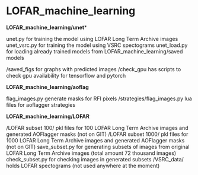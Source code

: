 # LOFAR_machine_learning

**LOFAR_machine_learning/unet***

unet.py for training the model using LOFAR Long Term Archive images
unet_vsrc.py for training the model using VSRC spectograms
unet_load.py for loading already trained models from LOFAR_machine_learning/saved models

/saved_figs for graphs with predicted images
/check_gpu has scripts to check gpu availability for tensorflow and pytorch

**LOFAR_machine_learning/aoflag**

flag_images.py generate masks for RFI pixels
/strategies/flag_images.py lua files for aoflagger strategies

**LOFAR_machine_learning/LOFAR**

/LOFAR subset 100/ pkl files for 100 LOFAR Long Term Archive images and generated AOFlagger masks (not on GIT)
/LOFAR subset 1000/ pkl files for 1000 LOFAR Long Term Archive images and generated AOFlagger masks (not on GIT)
save_subset.py for generating subsets of images from original LOFAR Long Term Archive images (total amount 72 thousand images)
check_subset.py for checking images in generated subsets
/VSRC_data/ holds LOFAR spectograms (not used anywhere at the moment)

